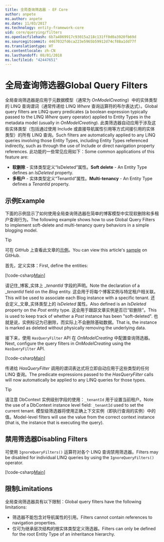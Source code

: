 ```yaml
---
title: 全局查询筛选器 - EF Core
author: anpete
ms.author: anpete
ms.date: 11/03/2017
ms.technology: entity-framework-core
uid: core/querying/filters
ms.openlocfilehash: 6b7a4069917c93015a218c131ff0d0a3920fb69d
ms.sourcegitcommit: 4467032fd6ca223e5965b59912d74cf88a1dd77f
ms.translationtype: HT
ms.contentlocale: zh-CN
ms.lasthandoff: 08/01/2018
ms.locfileid: "42447651"
---
```

# <a name="global-query-filters"></a><span data-ttu-id="716e1-102">全局查询筛选器</span><span class="sxs-lookup"><span data-stu-id="716e1-102">Global Query Filters</span></span>

<span data-ttu-id="716e1-103">全局查询筛选器是应用于元数据模型（通常为 *OnModelCreating*）中的实体类型的 LINQ 查询谓词（通常传递给 LINQ *Where* 查询运算符的布尔表达式）。</span><span class="sxs-lookup"><span data-stu-id="716e1-103">Global query filters are LINQ query predicates (a boolean expression typically passed to the LINQ *Where* query operator) applied to Entity Types in the metadata model (usually in *OnModelCreating*).</span></span> <span data-ttu-id="716e1-104">此类筛选器自动应用于涉及这些实体类型（包括通过使用 Include 或直接导航属性引用等方式间接引用的实体类型）的所有 LINQ 查询。</span><span class="sxs-lookup"><span data-stu-id="716e1-104">Such filters are automatically applied to any LINQ queries involving those Entity Types, including Entity Types referenced indirectly, such as through the use of Include or direct navigation property references.</span></span> <span data-ttu-id="716e1-105">此功能的一些常见应用如下：</span><span class="sxs-lookup"><span data-stu-id="716e1-105">Some common applications of this feature are:</span></span>

* <span data-ttu-id="716e1-106">**软删除** - 实体类型定义“IsDeleted”属性。</span><span class="sxs-lookup"><span data-stu-id="716e1-106">**Soft delete** - An Entity Type defines an *IsDeleted* property.</span></span>
* <span data-ttu-id="716e1-107">**多租户** - 实体类型定义“TenantId”属性。</span><span class="sxs-lookup"><span data-stu-id="716e1-107">**Multi-tenancy** - An Entity Type defines a *TenantId* property.</span></span>

## <a name="example"></a><span data-ttu-id="716e1-108">示例</span><span class="sxs-lookup"><span data-stu-id="716e1-108">Example</span></span>

<span data-ttu-id="716e1-109">下面的示例显示了如何使用全局查询筛选器在简单的博客模型中实现软删除和多租户查询行为。</span><span class="sxs-lookup"><span data-stu-id="716e1-109">The following example shows how to use Global Query Filters to implement soft-delete and multi-tenancy query behaviors in a simple blogging model.</span></span>

> [!TIP]
> <span data-ttu-id="716e1-110">可在 GitHub 上查看此文章的[示例](https://github.com/aspnet/EntityFrameworkCore/tree/master/samples/QueryFilters)。</span><span class="sxs-lookup"><span data-stu-id="716e1-110">You can view this article's [sample](https://github.com/aspnet/EntityFrameworkCore/tree/master/samples/QueryFilters) on GitHub.</span></span>

<span data-ttu-id="716e1-111">首先，定义实体：</span><span class="sxs-lookup"><span data-stu-id="716e1-111">First, define the entities:</span></span>

[!code-csharp[Main](../../../efcore-repo/samples/QueryFilters/Program.cs#Entities)]

<span data-ttu-id="716e1-112">请记住_博客_实体上 __tenantId_ 字段的声明。</span><span class="sxs-lookup"><span data-stu-id="716e1-112">Note the declaration of a __tenantId_ field on the _Blog_ entity.</span></span> <span data-ttu-id="716e1-113">这会用于将每个博客实例与特定租户相关联。</span><span class="sxs-lookup"><span data-stu-id="716e1-113">This will be used to associate each Blog instance with a specific tenant.</span></span> <span data-ttu-id="716e1-114">还会定义_文章_实体类型上的 _IsDeleted_ 属性。</span><span class="sxs-lookup"><span data-stu-id="716e1-114">Also defined is an _IsDeleted_ property on the _Post_ entity type.</span></span> <span data-ttu-id="716e1-115">这会用于跟踪文章实例是否已“软删除”。</span><span class="sxs-lookup"><span data-stu-id="716e1-115">This is used to keep track of whether a _Post_ instance has been "soft-deleted".</span></span> <span data-ttu-id="716e1-116">也就是说，实例标记为已删除，而实际上不会删除基础数据。</span><span class="sxs-lookup"><span data-stu-id="716e1-116">That is, the instance is marked as deleted without physically removing the underlying data.</span></span>

<span data-ttu-id="716e1-117">接下来，使用 ```HasQueryFilter``` API 在 _OnModelCreating_ 中配置查询筛选器。</span><span class="sxs-lookup"><span data-stu-id="716e1-117">Next, configure the query filters in _OnModelCreating_ using the ```HasQueryFilter``` API.</span></span>

[!code-csharp[Main](../../../efcore-repo/samples/QueryFilters/Program.cs#Configuration)]

<span data-ttu-id="716e1-118">传递给 _HasQueryFilter_ 调用的谓词表达式将立即自动应用于这些类型的任何 LINQ 查询。</span><span class="sxs-lookup"><span data-stu-id="716e1-118">The predicate expressions passed to the _HasQueryFilter_ calls will now automatically be applied to any LINQ queries for those types.</span></span>

> [!TIP]
> <span data-ttu-id="716e1-119">请注意 DbContext 实例级别字段的使用：```_tenantId``` 用于设置当前租户。</span><span class="sxs-lookup"><span data-stu-id="716e1-119">Note the use of a DbContext instance level field: ```_tenantId``` used to set the current tenant.</span></span> <span data-ttu-id="716e1-120">模型级筛选器将使用正确上下文实例（即执行查询的实例）中的值。</span><span class="sxs-lookup"><span data-stu-id="716e1-120">Model-level filters will use the value from the correct context instance (that is, the instance that is executing the query).</span></span>

## <a name="disabling-filters"></a><span data-ttu-id="716e1-121">禁用筛选器</span><span class="sxs-lookup"><span data-stu-id="716e1-121">Disabling Filters</span></span>

<span data-ttu-id="716e1-122">可使用 ```IgnoreQueryFilters()``` 运算符对各个 LINQ 查询禁用筛选器。</span><span class="sxs-lookup"><span data-stu-id="716e1-122">Filters may be disabled for individual LINQ queries by using the ```IgnoreQueryFilters()``` operator.</span></span>

[!code-csharp[Main](../../../efcore-repo/samples/QueryFilters/Program.cs#IgnoreFilters)]

## <a name="limitations"></a><span data-ttu-id="716e1-123">限制</span><span class="sxs-lookup"><span data-stu-id="716e1-123">Limitations</span></span>

<span data-ttu-id="716e1-124">全局查询筛选器具有以下限制：</span><span class="sxs-lookup"><span data-stu-id="716e1-124">Global query filters have the following limitations:</span></span>

* <span data-ttu-id="716e1-125">筛选器不能包含对导航属性的引用。</span><span class="sxs-lookup"><span data-stu-id="716e1-125">Filters cannot contain references to navigation properties.</span></span>
* <span data-ttu-id="716e1-126">仅可为继承层次结构的根实体类型定义筛选器。</span><span class="sxs-lookup"><span data-stu-id="716e1-126">Filters can only be defined for the root Entity Type of an inheritance hierarchy.</span></span>
